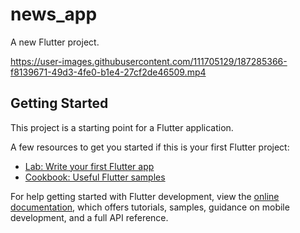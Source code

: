 # news_app

A new Flutter project.

https://user-images.githubusercontent.com/111705129/187285366-f8139671-49d3-4fe0-b1e4-27cf2de46509.mp4



## Getting Started

This project is a starting point for a Flutter application.

A few resources to get you started if this is your first Flutter project:

- [Lab: Write your first Flutter app](https://docs.flutter.dev/get-started/codelab)
- [Cookbook: Useful Flutter samples](https://docs.flutter.dev/cookbook)

For help getting started with Flutter development, view the
[online documentation](https://docs.flutter.dev/), which offers tutorials,
samples, guidance on mobile development, and a full API reference.
